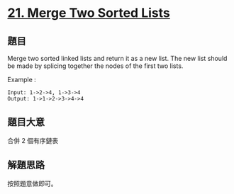 # [21. Merge Two Sorted Lists](https://leetcode.com/problems/merge-two-sorted-lists/)

## 題目

Merge two sorted linked lists and return it as a new list. The new list should be made by splicing together the nodes of the first two lists.

Example :

```
Input: 1->2->4, 1->3->4
Output: 1->1->2->3->4->4

```

## 題目大意

合併 2 個有序鏈表

## 解題思路

按照題意做即可。